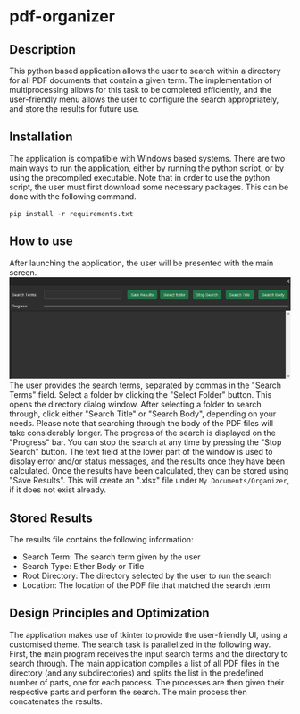 # pdf-organizer

## Description
This python based application allows the user to search within a directory for all PDF documents that contain a given term. The implementation of multiprocessing allows for this task to be completed efficiently, and the user-friendly menu allows the user to configure the search appropriately, and store the results for future use.

## Installation
The application is compatible with Windows based systems. There are two main ways to run the application, either by running the python script, or by using the precompiled executable. Note that in order to use the python script, the user must first download some necessary packages. This can be done with the following command.
```
pip install -r requirements.txt
```

## How to use
After launching the application, the user will be presented with the main screen.
![main screen](./main_screen.png)
The user provides the search terms, separated by commas in the "Search Terms" field.
Select a folder by clicking the "Select Folder" button. This opens the directory dialog window.
After selecting a folder to search through, click either "Search Title" or "Search Body", depending on your needs.
Please note that searching through the body of the PDF files will take considerably longer. The progress of the search 
is displayed on the "Progress" bar. You can stop the search at any time by pressing the "Stop Search" button.
The text field at the lower part of the window is used to display error and/or status messages, and the results once
they have been calculated. Once the results have been calculated, they can be stored using "Save Results". This will
create an ".xlsx" file under `My Documents/Organizer`, if it does not exist already.

## Stored Results
The results file contains the following information:
- Search Term: The search term given by the user
- Search Type: Either Body or Title
- Root Directory: The directory selected by the user to run the search
- Location: The location of the PDF file that matched the search term

## Design Principles and Optimization
The application makes use of tkinter to provide the user-friendly UI, using a customised theme. The search task is
parallelized in the following way. First, the main program receives the input search terms and the directory to search
through. The main application compiles a list of all PDF files in the directory (and any subdirectories) and splits the
list in the predefined number of parts, one for each process. The processes are then given their respective parts and
perform the search. The main process then concatenates the results.


